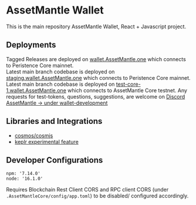 # AssetMantle Wallet
This is the main repository AssetMantle Wallet, React + Javascript project.

## Deployments
Tagged Releases are deployed on [wallet.AssetMantle.one](https://wallet.AssetMantle.one) which connects to Peristence Core mainnet.   
Latest main branch codebase is deployed on [staging.wallet.AssetMantle.one](https://staging.wallet.AssetMantle.one) which connects to Peristence Core mainnet.   
Latest main branch codebase is deployed on [test-core-1.wallet.AssetMantle.one](https://test-core-1.wallet.AssetMantle.one) which connects to AssetMantle Core testnet.
Any requests for test-tokens, questions, suggestions, are welcome on [Discord AssetMantle -> under wallet-development](https://discord.gg/s8hBStXjKs)

## Libraries and Integrations   
- [cosmos/cosmjs](https://github.com/cosmos/cosmjs)
- [keplr experimental feature](https://github.com/chainapsis/keplr-example)
## Developer Configurations
```
npm: '7.14.0'
node: '16.1.0'
```

Requires Blockchain Rest Client CORS and RPC client CORS (under `.AssetMantleCore/config/app.toml`) to be disabled/ configured accordingly.
